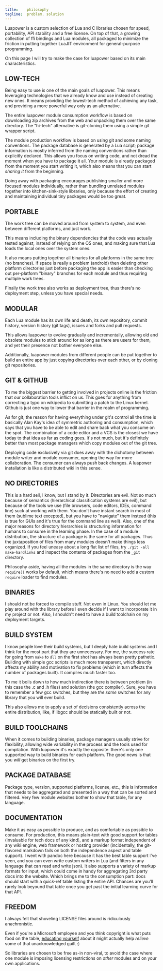 ```yaml
---
title:    philosophy
tagline:  problem. solution
---
```


Luapower is a custom selection of Lua and C libraries chosen for speed,
portability, API stability and a free license. On top of that, a growing
collection of ffi bindings and Lua modules, all packaged to minimize the
friction in putting together LuaJIT environment for general-purpose
programming.

On this page I will try to make the case for luapower based on its main
characteristics.

## LOW-TECH

Being easy to use is one of the main goals of luapower. This means leveraging
technologies that we already know and use instead of creating new ones.
It means providing the lowest-tech method of achieving any task, and
providing a more powerful way only as an alternative.

The entire luapower module consumption workflow is based on downloading
zip archives from the web and unpacking them over the same directory.
The "hi-tech" alternative is git-cloning them using a simple git wrapper
script.

The module production workflow is based on using git and some naming
conventions. The package database is generated by a Lua script; package
information is mostly inferred from the naming conventions rather than
explicitly declared. This allows you focus on writing code, and not dread
the moment when you have to package it all. Your module is already packaged
from the moment you start writing it, which also means that you can start
_sharing it_ from the beginning.

Doing away with packaging encourages publishing smaller and more focused
modules individually, rather than bundling unrelated modules together into
kitchen-sink-style libraries, only because the effort of creating and
maintaining individual tiny packages would be too great.

## PORTABLE

The work tree can be moved around from system to system, and even between
different platforms, and just work.

This means including the binary dependencies that the code was actually
tested against, instead of relying on the OS ones, and making sure that Lua
loads the local ones over the system ones.

It also means putting together all binaries for all platforms in the same
tree (no branches). If space is really a problem (android) then deleting
other platform directories just before packaging the app is easier than
checking out per-platform "binary" branches for each module and thus
requiring multiple work trees.

Finally the work tree also works as deployment tree, thus there's no
deployment step, unless you have special needs.

## MODULAR

Each Lua module has its own life and death, its own repository, commit
history, version history (git tags), issues and forks and pull requests.

This allows luapower to evolve gradually and incrementally, allowing old and
obsolete modules to stick around for as long as there are users for them,
and yet their presence not bother everyone else.

Additionally, luapower modules from different people can be put together to
build an entire app by just copying directories over each other, or by
cloning git repositories.

## GIT & GITHUB

To me the biggest barrier to getting involved in projects online is the
friction that our collaboration tools inflict on us. This goes for anything
from correcting a typo on wikipedia to submitting a patch to the Linux kernel.
Github is just one way to lower that barrier in the realm of programming.

As for git, the reason for having everything under git's control all the time
is basically Alan Kay's idea of symmetric authoring and consumption, which
says that you have to be able to edit and share back what you consume on the
spot. The combination of a code editor and a VCS is the closest we have today
to that idea as far as coding goes. It's not much, but it's definitely better
than most package managers which copy modules out of the git tree.

Deploying code exclusively via git does away with the dichotomy between
module writer and module consumer, opening the way for more collaboration.
The consumer can always push back changes. A luapower installation is like
a distributed wiki in this sense.

## NO DIRECTORIES

This is a hard sell, I know, but I stand by it. Directories are evil. Not so
much because of semantics (hierarchical classification systems are evil),
but because of the tools we use (file browsers, code editors, IDEs, command
line) suck at working with them. You don't have instant search in most of them
(sublime text excepted), but you have to "navigate" them instead (this is
true for GUIs and it's true for the command line as well). Also, one of the
major reasons for directory hierarchies is structuring information for humans
to consume in the learning phase. In the case of a module distribution, the
structure of a package is the same for all packages. Thus the juxtaposition
of files from many modules doesn't make things less organized. If you feel
uneasy about a long flat list of files, try `./git -all make-hardlinks`
and inspect the contents of packages from the `_git` directory.

Philosophy aside, having all the modules in the same directory is the way
`require()` works by default, which means there's no need to add a custom
`require` loader to find modules.

## BINARIES

I should not be forced to compile stuff. Not even in Linux. You should let me
play around with the library before I even decide if I want to incorporate it
in my project or not. Also, I shouldn't need to have a build toolchain on
my deployment targets.

## BUILD SYSTEM

I know people love their build systems, but I deeply hate build systems
and I think for the most part that they are unnecessary. For me, the
success rate for going from `make` to `dll` on the first shot has always been
pretty pathetic. Building with simple gcc scripts is much more transparent,
which directly affects my ability and motivation to fix problems (which in
turn affects the number of packages built). It compiles much faster too.

To me it boils down to how much indirection there is between problem (in this
case the .c and .h files) and solution (the gcc compiler). Sure, you have to
remember a few gcc switches, but they are _the same_ switches for any library
that you will ever build.

This also allows me to apply a set of decisions consistently across the
entire distribution, like, if libgcc should be statically built or not.

## BUILD TOOLCHAINS

When it comes to building binaries, package managers usually strive for
flexibility, allowing wide variability in the process and the tools
used for compilation. With luapower it's exactly the opposite:
there's only one supported way to build binaries for each platform.
The good news is that you _will_ get binaries on the first try.

## PACKAGE DATABASE

Package type, version, supported platforms, license, etc., this is
information that needs to be aggregated and presented in a way that can be
sorted and filtered. Very few module websites bother to show that table,
for any language.

## DOCUMENTATION

Make it as easy as possible to produce, and as comfortable as possible to
consume. For production, this means plain-text with good support for tables
(invaluable for tech docs of any kind), and a markup format independent of
any wiki engine, web framework or hosting provider (incidentally, the
git-flavored markdown fails on both the independence aspect and table
support). I went with pandoc here because it has the best table support
I've seen, and you can even write custom writers in Lua (and filters in any
language that can read and write json). It also supports a variety of markup
formats for input, which could come in handy for aggregating 3rd party docs
into the website. Which brings me to the consumption part: docs should start
with a quick-ref table listing the entire API. Chances are you'll rarely look
beyound that table once you get past the initial learning curve for that API.

## FREEDOM

I always felt that shoveling LICENSE files around is ridiculously
anachronistic.

Even if you're a Microsoft employee and you think copyright is what puts
food on the table, [educating yourself][against ip] about it might
actually help _relieve_ some of that unacknowledged guilt :)

So libraries are chosen to be free as-in non-viral, to avoid the case
where one module is imposing licensing restrictions on _other_ modules
and on your own applications.

[against ip]:  http://www.stephankinsella.com/publications/#againstip
